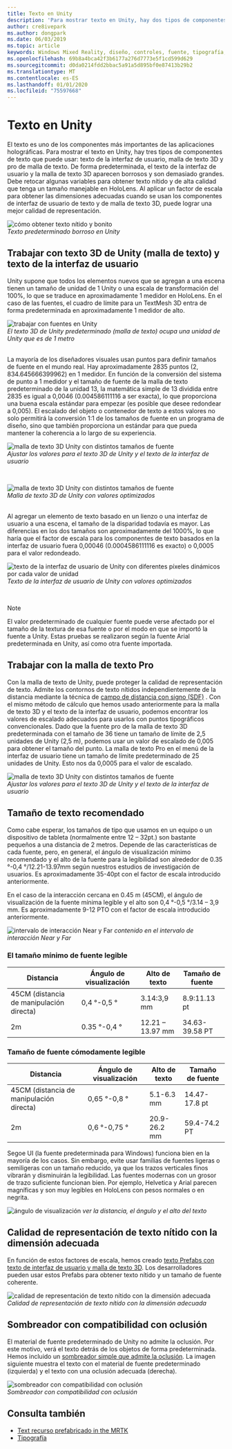 ```yaml
---
title: Texto en Unity
description: 'Para mostrar texto en Unity, hay dos tipos de componentes de texto que puede usar: texto de la interfaz de usuario y malla de texto 3D.'
author: cre8ivepark
ms.author: dongpark
ms.date: 06/03/2019
ms.topic: article
keywords: Windows Mixed Reality, diseño, controles, fuente, tipografía, UI, UX
ms.openlocfilehash: 69b8a4bca42f3b6177a276d7773e5f1cd599d629
ms.sourcegitcommit: d0da0214fdd2bbac5a91a5d895bf0e87413b29b2
ms.translationtype: MT
ms.contentlocale: es-ES
ms.lasthandoff: 01/01/2020
ms.locfileid: "75597668"
---
```

# <a name="text-in-unity"></a>Texto en Unity

El texto es uno de los componentes más importantes de las aplicaciones holográficas. Para mostrar el texto en Unity, hay tres tipos de componentes de texto que puede usar: texto de la interfaz de usuario, malla de texto 3D y pro de malla de texto. De forma predeterminada, el texto de la interfaz de usuario y la malla de texto 3D aparecen borrosos y son demasiado grandes. Debe retocar algunas variables para obtener texto nítido y de alta calidad que tenga un tamaño manejable en HoloLens. Al aplicar un factor de escala para obtener las dimensiones adecuadas cuando se usan los componentes de interfaz de usuario de texto y de malla de texto 3D, puede lograr una mejor calidad de representación.

![cómo obtener texto nítido y bonito](images/hug-text-02-640px.png)<br>
*Texto predeterminado borroso en Unity*

## <a name="working-with-unitys-3d-text-text-mesh-and-ui-text"></a>Trabajar con texto 3D de Unity (malla de texto) y texto de la interfaz de usuario

Unity supone que todos los elementos nuevos que se agregan a una escena tienen un tamaño de unidad de 1 Unity o una escala de transformación del 100%, lo que se traduce en aproximadamente 1 medidor en HoloLens. En el caso de las fuentes, el cuadro de límite para un TextMesh 3D entra de forma predeterminada en aproximadamente 1 medidor de alto.

![trabajar con fuentes en Unity](images/640px-hug-text-03.png)<br>
*El texto 3D de Unity predeterminado (malla de texto) ocupa una unidad de Unity que es de 1 metro*

<br>
La mayoría de los diseñadores visuales usan puntos para definir tamaños de fuente en el mundo real. Hay aproximadamente 2835 puntos (2, 834.645666399962) en 1 medidor. En función de la conversión del sistema de punto a 1 medidor y el tamaño de fuente de la malla de texto predeterminado de la unidad 13, la matemática simple de 13 dividida entre 2835 es igual a 0,0046 (0.004586111116 a ser exacta), lo que proporciona una buena escala estándar para empezar (es posible que desee redondear a 0,005). El escalado del objeto o contenedor de texto a estos valores no solo permitirá la conversión 1:1 de los tamaños de fuente en un programa de diseño, sino que también proporciona un estándar para que pueda mantener la coherencia a lo largo de su experiencia.

![malla de texto 3D Unity con distintos tamaños de fuente](images/Text_In_Unity_Measurements1.png)<br>
*Ajustar los valores para el texto 3D de Unity y el texto de la interfaz de usuario*

<br>

![malla de texto 3D Unity con distintos tamaños de fuente](images/hug-text-05-1000px.png)<br>
*Malla de texto 3D de Unity con valores optimizados*

<br>
Al agregar un elemento de texto basado en un lienzo o una interfaz de usuario a una escena, el tamaño de la disparidad todavía es mayor. Las diferencias en los dos tamaños son aproximadamente del 1000%, lo que haría que el factor de escala para los componentes de texto basados en la interfaz de usuario fuera 0,00046 (0.0004586111116 es exacto) o 0,0005 para el valor redondeado.

![texto de la interfaz de usuario de Unity con diferentes píxeles dinámicos por cada valor de unidad](images/hug-text-04-1000px.png)<br>
*Texto de la interfaz de usuario de Unity con valores optimizados*

<br>

>[!NOTE]
>El valor predeterminado de cualquier fuente puede verse afectado por el tamaño de la textura de esa fuente o por el modo en que se importó la fuente a Unity. Estas pruebas se realizaron según la fuente Arial predeterminada en Unity, así como otra fuente importada.

## <a name="working-with-text-mesh-pro"></a>Trabajar con la malla de texto Pro

Con la malla de texto de Unity, puede proteger la calidad de representación de texto. Admite los contornos de texto nítidos independientemente de la distancia mediante la técnica de [campo de distancia con signo (SDF)](https://steamcdn-a.akamaihd.net/apps/valve/2007/SIGGRAPH2007_AlphaTestedMagnification.pdf) . Con el mismo método de cálculo que hemos usado anteriormente para la malla de texto 3D y el texto de la interfaz de usuario, podemos encontrar los valores de escalado adecuados para usarlos con puntos tipográficos convencionales. Dado que la fuente pro de la malla de texto 3D predeterminada con el tamaño de 36 tiene un tamaño de límite de 2,5 unidades de Unity (2,5 m), podemos usar un valor de escalado de 0,005 para obtener el tamaño del punto. La malla de texto Pro en el menú de la interfaz de usuario tiene un tamaño de límite predeterminado de 25 unidades de Unity. Esto nos da 0,0005 para el valor de escalado.

![malla de texto 3D Unity con distintos tamaños de fuente](images/Text_In_Unity_Measurements2.png)<br>
*Ajustar los valores para el texto 3D de Unity y el texto de la interfaz de usuario*

## <a name="recommended-text-size"></a>Tamaño de texto recomendado
Como cabe esperar, los tamaños de tipo que usamos en un equipo o un dispositivo de tableta (normalmente entre 12 – 32pt.) son bastante pequeños a una distancia de 2 metros. Depende de las características de cada fuente, pero, en general, el ángulo de visualización mínimo recomendado y el alto de la fuente para la legibilidad son alrededor de 0.35 °-0,4 °/12.21-13.97mm según nuestros estudios de investigación de usuarios. Es aproximadamente 35-40pt con el factor de escala introducido anteriormente. 

En el caso de la interacción cercana en 0.45 m (45CM), el ángulo de visualización de la fuente mínima legible y el alto son 0,4 °-0,5 °/3.14 – 3,9 mm. Es aproximadamente 9-12 PTO con el factor de escala introducido anteriormente.

![intervalo de interacción Near y Far](images/typography-distance-1000px.jpg)
*contenido en el intervalo de interacción Near y Far*

### <a name="the-minimum-legible-font-size"></a>El tamaño mínimo de fuente legible
| Distancia | Ángulo de visualización | Alto de texto | Tamaño de fuente |
|---------|---------|---------|---------|
| 45CM (distancia de manipulación directa) | 0,4 °-0,5 ° | 3.14:3,9 mm | 8.9:11.13 pt |
| 2m | 0.35 °-0,4 ° | 12.21 – 13.97 mm | 34.63-39.58 PT |


### <a name="the-comfortably-legible-font-size"></a>Tamaño de fuente cómodamente legible
| Distancia | Ángulo de visualización | Alto de texto | Tamaño de fuente |
|---------|---------|---------|---------|
| 45CM (distancia de manipulación directa) | 0,65 °-0,8 ° | 5.1-6.3 mm | 14.47-17.8 pt |
| 2m | 0,6 °-0,75 ° | 20.9-26.2 mm | 59.4-74.2 PT |

Segoe UI (la fuente predeterminada para Windows) funciona bien en la mayoría de los casos. Sin embargo, evite usar familias de fuentes ligeras o semiligeras con un tamaño reducido, ya que los trazos verticales finos vibrarán y disminuirán la legibilidad. Las fuentes modernas con un grosor de trazo suficiente funcionan bien. Por ejemplo, Helvetica y Arial parecen magníficas y son muy legibles en HoloLens con pesos normales o en negrita.


![ángulo de visualización](images/Text_In_Unity_ViewingAngle.jpg)
*ver la distancia, el ángulo y el alto del texto*

## <a name="sharp-text-rendering-quality-with-proper-dimension"></a>Calidad de representación de texto nítido con la dimensión adecuada

En función de estos factores de escala, hemos creado [texto Prefabs con texto de interfaz de usuario y malla de texto 3D](https://github.com/microsoft/MixedRealityToolkit-Unity/tree/mrtk_development/Assets/MixedRealityToolkit.SDK/StandardAssets/Prefabs/Text). Los desarrolladores pueden usar estos Prefabs para obtener texto nítido y un tamaño de fuente coherente.

![calidad de representación de texto nítido con la dimensión adecuada](images/hug-text-06-1000px.png)<br>
*Calidad de representación de texto nítido con la dimensión adecuada*

## <a name="shader-with-occlusion-support"></a>Sombreador con compatibilidad con oclusión

El material de fuente predeterminado de Unity no admite la oclusión. Por este motivo, verá el texto detrás de los objetos de forma predeterminada. Hemos incluido un [sombreador simple que admite la oclusión](https://github.com/microsoft/MixedRealityToolkit-Unity/blob/mrtk_release/Assets/MixedRealityToolkit/StandardAssets/Shaders/Text3DShader.shader). La imagen siguiente muestra el texto con el material de fuente predeterminado (izquierda) y el texto con una oclusión adecuada (derecha).

![sombreador con compatibilidad con oclusión](images/hug-text-07-1000px.png)<br>
*Sombreador con compatibilidad con oclusión*


## <a name="see-also"></a>Consulta también
* [Text recurso prefabricado in the MRTK](https://github.com/microsoft/MixedRealityToolkit-Unity/tree/mrtk_development/Assets/MixedRealityToolkit.SDK/StandardAssets/Prefabs/Text)
* [Tipografía](typography.md)

 
